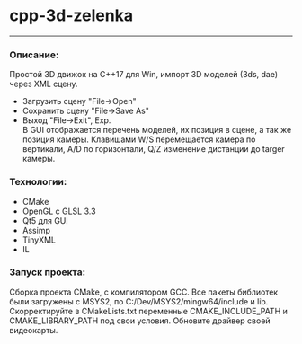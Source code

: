 # cpp-3d-zelenka

---

### Описание:

Простой 3D движок на С++17 для Win, импорт 3D моделей (3ds, dae) через XML сцену. 
- Загрузить сцену "File->Open"
- Сохранить сцену "File->Save As"
- Выход "File->Exit", Exp.  
В GUI отображается перечень моделей, их позиция в сцене, а так же позиция камеры.
Клавишами W/S перемещается камера по вертикали, A/D по горизонтали, Q/Z изменение дистанции до targer камеры.

### Технологии:

- СMake
- OpenGL c GLSL 3.3
- Qt5 для GUI
- Assimp
- TinyXML
- IL

### Запуск проекта:

Сборка проекта СMake, с компилятором GCC. 
Все пакеты библиотек были загружены c MSYS2, по C:/Dev/MSYS2/mingw64/include и lib. 
Скорректируйте в CMakeLists.txt переменные CMAKE_INCLUDE_PATH и CMAKE_LIBRARY_PATH под свои условия. 
Обновите драйвер своей видеокарты.

